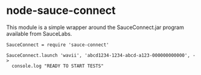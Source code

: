 node-sauce-connect
==================

This module is a simple wrapper around the SauceConnect.jar program available from SauceLabs.

````
SauceConnect = require 'sauce-connect'

SauceConnect.launch 'wavii', 'abcd1234-1234-abcd-a123-000000000000', ->
  console.log "READY TO START TESTS"
````

